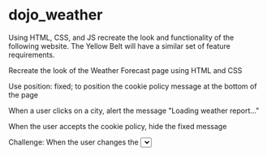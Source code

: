 # dojo_weather

Using HTML, CSS, and JS recreate the look and functionality of the following website. The Yellow Belt will have a similar set of feature requirements. 

Recreate the look of the Weather Forecast page using HTML and CSS

Use position: fixed; to position the cookie policy message at the bottom of the page

When a user clicks on a city, alert the message "Loading weather report..."

When the user accepts the cookie policy, hide the fixed message

Challenge: When the user changes the <select> convert the temperatures from Celsius to Fahrenheit
